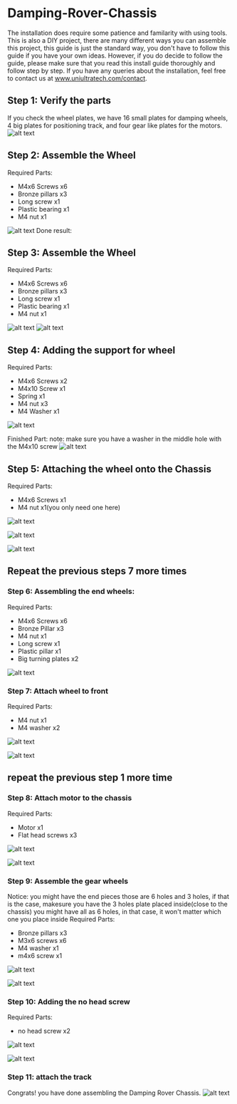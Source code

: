 # Damping-Rover-Chassis
The installation does require some patience and familarity with using tools. This is also a DIY project, there are many different ways you can assemble this project, this guide is just the standard way, you don't have to follow this guide if you have your own ideas. However, if you do decide to follow the guide, please make sure that you read this install guide thoroughly and follow step by step. If you have any queries about the installation, feel free to contact us at www.uniultratech.com/contact.

## Step 1: Verify the parts
If you check the wheel plates, we have 16 small plates for damping wheels, 4 big plates for positioning track, and four gear like plates for the motors.
![alt text](https://user-images.githubusercontent.com/68445659/92347787-f7fb9c80-f085-11ea-8d42-5daf05f71f0d.jpg)

## Step 2: Assemble the Wheel
Required Parts:
- M4x6 Screws x6
- Bronze pillars x3
- Long screw x1
- Plastic bearing x1
- M4 nut x1

![alt text](https://user-images.githubusercontent.com/68445659/92347802-fcc05080-f085-11ea-9cfc-9a94890771ab.jpg)
Done result: 


## Step 3: Assemble the Wheel
Required Parts:
- M4x6 Screws x6
- Bronze pillars x3
- Long screw x1
- Plastic bearing x1
- M4 nut x1

![alt text](https://user-images.githubusercontent.com/68445659/92347802-fcc05080-f085-11ea-9cfc-9a94890771ab.jpg)
![alt text](https://user-images.githubusercontent.com/68445659/92347804-fdf17d80-f085-11ea-9cf1-bdb768ff2404.jpg)

## Step 4: Adding the support for wheel
Required Parts:
- M4x6 Screws x2
- M4x10 Screw x1
- Spring x1
- M4 nut x3
- M4 Washer x1

![alt text](https://user-images.githubusercontent.com/68445659/92347808-ff22aa80-f085-11ea-8ca2-f313010d270d.jpg)

Finished Part: note: make sure you have a washer in the middle hole with the M4x10 screw
![alt text](https://user-images.githubusercontent.com/68445659/92347810-0053d780-f086-11ea-82ea-2dcf9c25ed9d.jpg)

## Step 5: Attaching the wheel onto the Chassis
Required Parts:
- M4x6 Screws x1
- M4 nut x1(you only need one here)

![alt text](https://user-images.githubusercontent.com/68445659/92347811-01850480-f086-11ea-8779-f999a5165d96.jpg)

![alt text](https://user-images.githubusercontent.com/68445659/92347816-021d9b00-f086-11ea-9f62-cc6b28cb762f.jpg)

![alt text](https://user-images.githubusercontent.com/68445659/92347818-034ec800-f086-11ea-9fdf-c4bfe7ee525f.jpg)

## Repeat the previous steps 7 more times

### Step 6: Assembling the end wheels:
Required Parts:
- M4x6 Screws x6
- Bronze Pillar x3
- M4 nut x1
- Long screw x1
- Plastic pillar x1
- Big turning plates x2

![alt text](https://user-images.githubusercontent.com/68445659/92347820-03e75e80-f086-11ea-827d-03e6a5d07e38.jpg)

### Step 7: Attach wheel to front
Required Parts:
- M4 nut x1
- M4 washer x2

![alt text](https://user-images.githubusercontent.com/68445659/92347823-05188b80-f086-11ea-8225-18f395de9626.jpg)

![alt text](https://user-images.githubusercontent.com/68445659/92347825-05b12200-f086-11ea-8d19-dd93b3579492.jpg)

## repeat the previous step 1 more time

### Step 8: Attach motor to the chassis
Required Parts:
- Motor x1
- Flat head screws x3

![alt text](https://user-images.githubusercontent.com/68445659/92347829-06e24f00-f086-11ea-87d2-75e2932d7176.jpg)

![alt text](https://user-images.githubusercontent.com/68445659/92347833-08137c00-f086-11ea-9935-e3f473bc8595.jpg)

### Step 9: Assemble the gear wheels
Notice: you might have the end pieces those are 6 holes and 3 holes, if that is the case, makesure you have the 3 holes plate placed inside(close to the chassis)
you might have all as 6 holes, in that case, it won't matter which one you place inside
Required Parts:
- Bronze pillars x3
- M3x6 screws x6
- M4 washer x1
- m4x6 screw x1

![alt text](https://user-images.githubusercontent.com/68445659/92347836-08ac1280-f086-11ea-92ab-7ae2e1cd14db.jpg)

![alt text](https://user-images.githubusercontent.com/68445659/92347839-0944a900-f086-11ea-993b-c5fd1b370bbd.jpg)

### Step 10: Adding the no head screw
Required Parts:
- no head screw x2

![alt text](https://user-images.githubusercontent.com/68445659/92347840-09dd3f80-f086-11ea-8210-c9304b60d4bb.jpg)

![alt text](https://user-images.githubusercontent.com/68445659/92347841-0a75d600-f086-11ea-9aeb-517b1ab92679.jpg)

### Step 11: attach the track
Congrats! you have done assembling the Damping Rover Chassis.
![alt text](https://user-images.githubusercontent.com/68445659/92349136-051a8a80-f08a-11ea-9bfb-5d5518fbd0e5.png)


